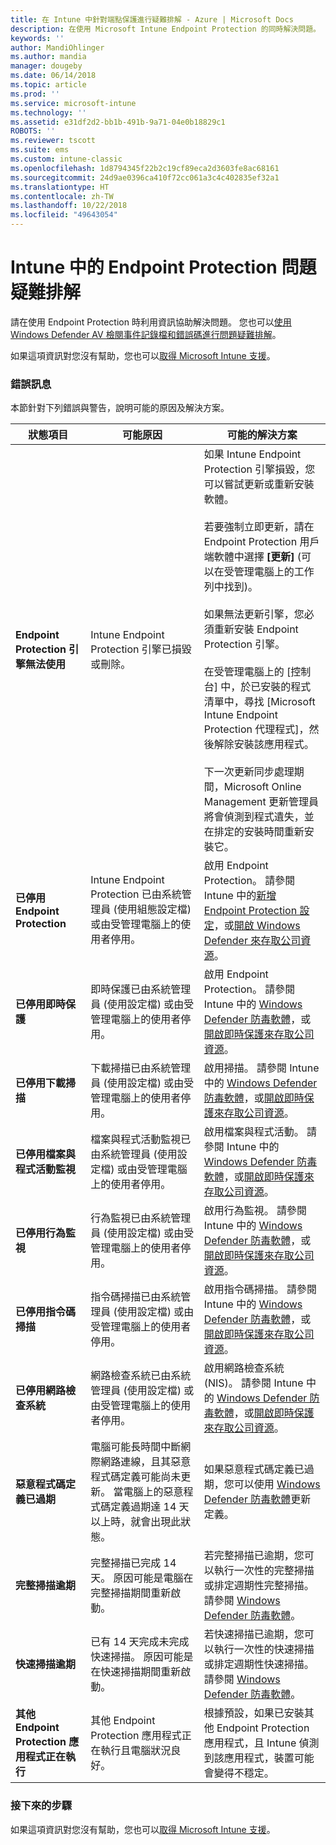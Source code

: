 ```yaml
---
title: 在 Intune 中針對端點保護進行疑難排解 - Azure | Microsoft Docs
description: 在使用 Microsoft Intune Endpoint Protection 的同時解決問題。
keywords: ''
author: MandiOhlinger
ms.author: mandia
manager: dougeby
ms.date: 06/14/2018
ms.topic: article
ms.prod: ''
ms.service: microsoft-intune
ms.technology: ''
ms.assetid: e31df2d2-bb1b-491b-9a71-04e0b18829c1
ROBOTS: ''
ms.reviewer: tscott
ms.suite: ems
ms.custom: intune-classic
ms.openlocfilehash: 1d8794345f22b2c19cf89eca2d3603fe8ac68161
ms.sourcegitcommit: 24d9ae0396ca410f72cc061a3c4c402835ef32a1
ms.translationtype: HT
ms.contentlocale: zh-TW
ms.lasthandoff: 10/22/2018
ms.locfileid: "49643054"
---
```

# <a name="troubleshoot-endpoint-protection-in-intune"></a>Intune 中的 Endpoint Protection 問題疑難排解

請在使用 Endpoint Protection 時利用資訊協助解決問題。 您也可以[使用 Windows Defender AV 檢閱事件記錄檔和錯誤碼進行問題疑難排解](https://docs.microsoft.com/windows/security/threat-protection/windows-defender-antivirus/troubleshoot-windows-defender-antivirus)。

如果這項資訊對您沒有幫助，您也可以[取得 Microsoft Intune 支援](get-support.md)。

### <a name="error-messages"></a>錯誤訊息
本節針對下列錯誤與警告，說明可能的原因及解決方案。

|狀態項目|可能原因|可能的解決方案|
|---------------|--------------------|-----------------------|
|**Endpoint Protection 引擎無法使用**|Intune Endpoint Protection 引擎已損毀或刪除。|如果 Intune Endpoint Protection 引擎損毀，您可以嘗試更新或重新安裝軟體。<br /><br />若要強制立即更新，請在 Endpoint Protection 用戶端軟體中選擇 **[更新]** (可以在受管理電腦上的工作列中找到)。<br /><br />如果無法更新引擎，您必須重新安裝 Endpoint Protection 引擎。<br /><br />在受管理電腦上的 [控制台] 中，於已安裝的程式清單中，尋找 [Microsoft Intune Endpoint Protection 代理程式]，然後解除安裝該應用程式。<br /><br />下一次更新同步處理期間，Microsoft Online Management 更新管理員將會偵測到程式遺失，並在排定的安裝時間重新安裝它。|
|**已停用 Endpoint Protection**|Intune Endpoint Protection 已由系統管理員 (使用組態設定檔) 或由受管理電腦上的使用者停用。|啟用 Endpoint Protection。 請參閱 Intune 中的[新增 Endpoint Protection 設定](endpoint-protection-configure.md)，或[開啟 Windows Defender 來存取公司資源](/intune-user-help/turn-on-defender-windows)。|
|**已停用即時保護**|即時保護已由系統管理員 (使用設定檔) 或由受管理電腦上的使用者停用。|啟用 Endpoint Protection。 請參閱 Intune 中的 [Windows Defender 防毒軟體](device-restrictions-windows-10.md#windows-defender-antivirus)，或[開啟即時保護來存取公司資源](/intune-user-help/turn-on-defender-windows)。 |
|**已停用下載掃描**|下載掃描已由系統管理員 (使用設定檔) 或由受管理電腦上的使用者停用。|啟用掃描。 請參閱 Intune 中的 [Windows Defender 防毒軟體](device-restrictions-windows-10.md#windows-defender-antivirus)，或[開啟即時保護來存取公司資源](/intune-user-help/turn-on-defender-windows)。 |
|**已停用檔案與程式活動監視**|檔案與程式活動監視已由系統管理員 (使用設定檔) 或由受管理電腦上的使用者停用。|啟用檔案與程式活動。 請參閱 Intune 中的 [Windows Defender 防毒軟體](device-restrictions-windows-10.md#windows-defender-antivirus)，或[開啟即時保護來存取公司資源](/intune-user-help/turn-on-defender-windows)。 |
|**已停用行為監視**|行為監視已由系統管理員 (使用設定檔) 或由受管理電腦上的使用者停用。|啟用行為監視。 請參閱 Intune 中的 [Windows Defender 防毒軟體](device-restrictions-windows-10.md#windows-defender-antivirus)，或[開啟即時保護來存取公司資源](/intune-user-help/turn-on-defender-windows)。 |
|**已停用指令碼掃描**|指令碼掃描已由系統管理員 (使用設定檔) 或由受管理電腦上的使用者停用。|啟用指令碼掃描。 請參閱 Intune 中的 [Windows Defender 防毒軟體](device-restrictions-windows-10.md#windows-defender-antivirus)，或[開啟即時保護來存取公司資源](/intune-user-help/turn-on-defender-windows)。 |
|**已停用網路檢查系統**|網路檢查系統已由系統管理員 (使用設定檔) 或由受管理電腦上的使用者停用。|啟用網路檢查系統 (NIS)。 請參閱 Intune 中的 [Windows Defender 防毒軟體](device-restrictions-windows-10.md#windows-defender-antivirus)，或[開啟即時保護來存取公司資源](/intune-user-help/turn-on-defender-windows)。 |
|**惡意程式碼定義已過期**|電腦可能長時間中斷網際網路連線，且其惡意程式碼定義可能尚未更新。 當電腦上的惡意程式碼定義過期達 14 天以上時，就會出現此狀態。|如果惡意程式碼定義已過期，您可以使用 [Windows Defender 防毒軟體](device-restrictions-windows-10.md#windows-defender-antivirus)更新定義。|
|**完整掃描逾期**|完整掃描已完成 14 天。 原因可能是電腦在完整掃描期間重新啟動。|若完整掃描已逾期，您可以執行一次性的完整掃描或排定週期性完整掃描。 請參閱 [Windows Defender 防毒軟體](device-restrictions-windows-10.md#windows-defender-antivirus)。 |
|**快速掃描逾期**|已有 14 天完成未完成快速掃描。 原因可能是在快速掃描期間重新啟動。|若快速掃描已逾期，您可以執行一次性的快速掃描或排定週期性快速掃描。 請參閱 [Windows Defender 防毒軟體](device-restrictions-windows-10.md#windows-defender-antivirus)。|
|**其他 Endpoint Protection 應用程式正在執行**|其他 Endpoint Protection 應用程式正在執行且電腦狀況良好。|根據預設，如果已安裝其他 Endpoint Protection 應用程式，且 Intune 偵測到該應用程式，裝置可能會變得不穩定。|

### <a name="next-steps"></a>接下來的步驟
如果這項資訊對您沒有幫助，您也可以[取得 Microsoft Intune 支援](get-support.md)。
